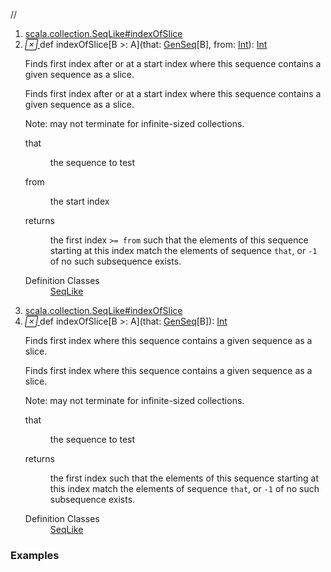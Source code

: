 //
<ol>
<li><a href="https://www.scala-lang.org/api/2.12.3/scala/collection/mutable/ArrayBuffer.html#indexOfSlice[B>:A](that:scala.collection.GenSeq[B],from:Int):Int">scala.collection.SeqLike#indexOfSlice</a></li>
<li name="scala.collection.SeqLike#indexOfSlice" visbl="pub" class="indented0 " data-isabs="false" fullcomment="yes" group="Ungrouped"> <a id="indexOfSlice[B>:A](that:scala.collection.GenSeq[B],from:Int):Int"></a><a id="indexOfSlice[B>:A](GenSeq[B],Int):Int"></a> <span class="permalink"> <a href="../../../scala/collection/mutable/ArrayBuffer.html#indexOfSlice[B>:A](that:scala.collection.GenSeq[B],from:Int):Int" title="Permalink"> <i class="material-icons"></i> </a> </span> <span class="modifier_kind"> <span class="modifier"></span> <span class="kind">def</span> </span> <span class="symbol"> <span class="name">indexOfSlice</span><span class="tparams">[<span name="B">B &gt;: <span class="extype" name="scala.collection.mutable.ArrayBuffer.A">A</span></span>]</span><span class="params">(<span name="that">that: <a href="../GenSeq.html" class="extype" name="scala.collection.GenSeq">GenSeq</a>[<span class="extype" name="scala.collection.SeqLike.indexOfSlice.B">B</span>]</span>, <span name="from">from: <a href="../../Int.html" class="extype" name="scala.Int">Int</a></span>)</span><span class="result">: <a href="../../Int.html" class="extype" name="scala.Int">Int</a></span> </span> <p class="shortcomment cmt">Finds first index after or at a start index where this sequence contains a given sequence as a slice.</p>
 <div class="fullcomment">
  <div class="comment cmt">
   <p>Finds first index after or at a start index where this sequence contains a given sequence as a slice.</p>
   <p> Note: may not terminate for infinite-sized collections.</p>
  </div>
  <dl class="paramcmts block">
   <dt class="param">
    that
   </dt>
   <dd class="cmt">
    <p>the sequence to test</p>
   </dd>
   <dt class="param">
    from
   </dt>
   <dd class="cmt">
    <p>the start index</p>
   </dd>
   <dt>
    returns
   </dt>
   <dd class="cmt">
    <p>the first index <code>&gt;= from</code> such that the elements of this sequence starting at this index match the elements of sequence <code>that</code>, or <code>-1</code> of no such subsequence exists.</p>
   </dd>
  </dl>
  <dl class="attributes block"> 
   <dt>
    Definition Classes
   </dt>
   <dd>
    <a href="../SeqLike.html" class="extype" name="scala.collection.SeqLike">SeqLike</a>
   </dd>
  </dl>
 </div> </li>
        

<li><a href="https://www.scala-lang.org/api/2.12.3/scala/collection/mutable/ArrayBuffer.html#indexOfSlice[B>:A](that:scala.collection.GenSeq[B]):Int">scala.collection.SeqLike#indexOfSlice</a></li>
<li name="scala.collection.SeqLike#indexOfSlice" visbl="pub" class="indented0 " data-isabs="false" fullcomment="yes" group="Ungrouped"> <a id="indexOfSlice[B>:A](that:scala.collection.GenSeq[B]):Int"></a><a id="indexOfSlice[B>:A](GenSeq[B]):Int"></a> <span class="permalink"> <a href="../../../scala/collection/mutable/ArrayBuffer.html#indexOfSlice[B>:A](that:scala.collection.GenSeq[B]):Int" title="Permalink"> <i class="material-icons"></i> </a> </span> <span class="modifier_kind"> <span class="modifier"></span> <span class="kind">def</span> </span> <span class="symbol"> <span class="name">indexOfSlice</span><span class="tparams">[<span name="B">B &gt;: <span class="extype" name="scala.collection.mutable.ArrayBuffer.A">A</span></span>]</span><span class="params">(<span name="that">that: <a href="../GenSeq.html" class="extype" name="scala.collection.GenSeq">GenSeq</a>[<span class="extype" name="scala.collection.SeqLike.indexOfSlice.B">B</span>]</span>)</span><span class="result">: <a href="../../Int.html" class="extype" name="scala.Int">Int</a></span> </span> <p class="shortcomment cmt">Finds first index where this sequence contains a given sequence as a slice.</p>
 <div class="fullcomment">
  <div class="comment cmt">
   <p>Finds first index where this sequence contains a given sequence as a slice.</p>
   <p> Note: may not terminate for infinite-sized collections.</p>
  </div>
  <dl class="paramcmts block">
   <dt class="param">
    that
   </dt>
   <dd class="cmt">
    <p>the sequence to test</p>
   </dd>
   <dt>
    returns
   </dt>
   <dd class="cmt">
    <p>the first index such that the elements of this sequence starting at this index match the elements of sequence <code>that</code>, or <code>-1</code> of no such subsequence exists.</p>
   </dd>
  </dl>
  <dl class="attributes block"> 
   <dt>
    Definition Classes
   </dt>
   <dd>
    <a href="../SeqLike.html" class="extype" name="scala.collection.SeqLike">SeqLike</a>
   </dd>
  </dl>
 </div> </li>
        </ol>


### Examples



